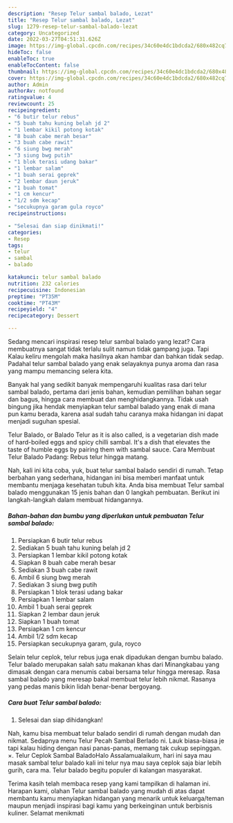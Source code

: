 ```yaml
---
description: "Resep Telur sambal balado, Lezat"
title: "Resep Telur sambal balado, Lezat"
slug: 1279-resep-telur-sambal-balado-lezat
category: Uncategorized
date: 2022-03-27T04:51:31.626Z
image: https://img-global.cpcdn.com/recipes/34c60e4dc1bdcda2/680x482cq70/telur-sambal-balado-foto-resep-utama.jpg
hideToc: false
enableToc: true
enableTocContent: false
thumbnail: https://img-global.cpcdn.com/recipes/34c60e4dc1bdcda2/680x482cq70/telur-sambal-balado-foto-resep-utama.jpg
cover: https://img-global.cpcdn.com/recipes/34c60e4dc1bdcda2/680x482cq70/telur-sambal-balado-foto-resep-utama.jpg
author: Admin
authorAv: notfound
ratingvalue: 4
reviewcount: 25
recipeingredient:
- "6 butir telur rebus"
- "5 buah tahu kuning belah jd 2"
- "1 lembar kikil potong kotak"
- "8 buah cabe merah besar"
- "3 buah cabe rawit"
- "6 siung bwg merah"
- "3 siung bwg putih"
- "1 blok terasi udang bakar"
- "1 lembar salam"
- "1 buah serai geprek"
- "2 lembar daun jeruk"
- "1 buah tomat"
- "1 cm kencur"
- "1/2 sdm kecap"
- "secukupnya garam gula royco"
recipeinstructions:

- "Selesai dan siap dinikmati!"
categories:
- Resep
tags:
- telur
- sambal
- balado

katakunci: telur sambal balado 
nutrition: 232 calories
recipecuisine: Indonesian
preptime: "PT35M"
cooktime: "PT43M"
recipeyield: "4"
recipecategory: Dessert

---
```



Sedang mencari inspirasi resep telur sambal balado yang lezat? Cara membuatnya sangat tidak terlalu sulit namun tidak gampang juga. Tapi Kalau keliru mengolah maka hasilnya akan hambar dan bahkan tidak sedap. Padahal telur sambal balado yang enak selayaknya punya aroma dan rasa yang mampu memancing selera kita.


Banyak hal yang sedikit banyak mempengaruhi kualitas rasa dari telur sambal balado, pertama dari jenis bahan, kemudian pemilihan bahan segar dan bagus, hingga cara membuat dan menghidangkannya. Tidak usah bingung jika hendak menyiapkan telur sambal balado yang enak di mana pun kamu berada, karena asal sudah tahu caranya maka hidangan ini dapat menjadi suguhan spesial.

Telur Balado, or Balado Telur as it is also called, is a vegetarian dish made of hard-boiled eggs and spicy chilli sambal. It&#39;s a dish that elevates the taste of humble eggs by pairing them with sambal sauce. Cara Membuat Telur Balado Padang: Rebus telur hingga matang.


Nah, kali ini kita coba, yuk, buat telur sambal balado sendiri di rumah. Tetap berbahan yang sederhana, hidangan ini bisa memberi manfaat untuk membantu menjaga kesehatan tubuh kita. Anda bisa membuat Telur sambal balado menggunakan 15 jenis bahan dan 0 langkah pembuatan. Berikut ini langkah-langkah dalam membuat hidangannya.

<!--inarticleads1-->

##### Bahan-bahan dan bumbu yang diperlukan untuk pembuatan Telur sambal balado:

1. Persiapkan 6 butir telur rebus
1. Sediakan 5 buah tahu kuning belah jd 2
1. Persiapkan 1 lembar kikil potong kotak
1. Siapkan 8 buah cabe merah besar
1. Sediakan 3 buah cabe rawit
1. Ambil 6 siung bwg merah
1. Sediakan 3 siung bwg putih
1. Persiapkan 1 blok terasi udang bakar
1. Persiapkan 1 lembar salam
1. Ambil 1 buah serai geprek
1. Siapkan 2 lembar daun jeruk
1. Siapkan 1 buah tomat
1. Persiapkan 1 cm kencur
1. Ambil 1/2 sdm kecap
1. Persiapkan secukupnya garam, gula, royco


Selain telur ceplok, telur rebus juga enak dipadukan dengan bumbu balado. Telur balado merupakan salah satu makanan khas dari Minangkabau yang dimasak dengan cara menumis cabai bersama telur hingga meresap. Rasa sambal balado yang meresap bakal membuat telur lebih nikmat. Rasanya yang pedas manis bikin lidah benar-benar bergoyang. 

<!--inarticleads2-->

##### Cara buat Telur sambal balado:


1. Selesai dan siap dihidangkan!

Nah, kamu bisa membuat telur balado sendiri di rumah dengan mudah dan nikmat. Sedapnya menu Telur Pecah Sambal Berlado ni. Lauk biasa-biasa je tapi kalau hiding dengan nasi panas-panas, memang tak cukup sepinggan. ×. Telur Ceplok Sambal BaladoHalo Assalamualaikum, hari ini saya mau masak sambal telur balado kali ini telur nya mau saya ceplok saja biar lebih gurih, cara ma. Telur balado begitu populer di kalangan masyarakat. 

Terima kasih telah membaca resep yang kami tampilkan di halaman ini. Harapan kami, olahan Telur sambal balado yang mudah di atas dapat membantu kamu menyiapkan hidangan yang menarik untuk keluarga/teman maupun menjadi inspirasi bagi kamu yang berkeinginan untuk berbisnis kuliner. Selamat menikmati
